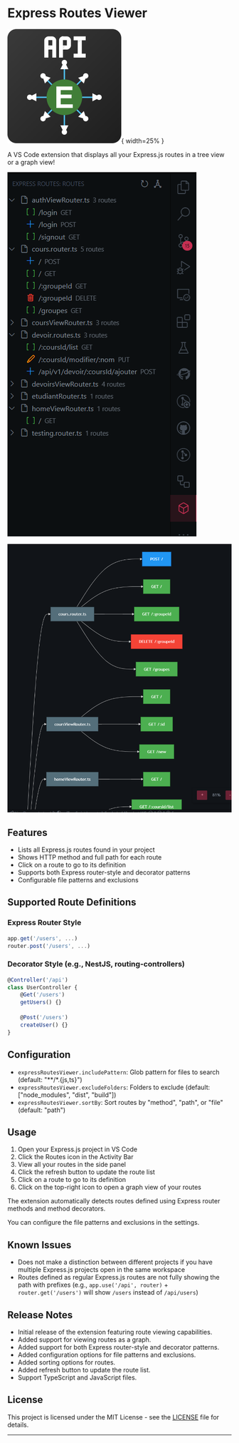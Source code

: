# Express Routes Viewer

![Express Routes Viewer Logo](./media/express-routes-viewer.png){ width=25% }

A VS Code extension that displays all your Express.js routes in a tree view or a graph view!

![Side panel view](./media/side-panel-view.png)

![Graph view](./media/graph-view.png)

## Features

- Lists all Express.js routes found in your project
- Shows HTTP method and full path for each route
- Click on a route to go to its definition
- Supports both Express router-style and decorator patterns
- Configurable file patterns and exclusions

## Supported Route Definitions

### Express Router Style
```javascript
app.get('/users', ...)
router.post('/users', ...)
```

### Decorator Style (e.g., NestJS, routing-controllers)
```typescript
@Controller('/api')
class UserController {
    @Get('/users')
    getUsers() {}

    @Post('/users')
    createUser() {}
}
```

## Configuration

- `expressRoutesViewer.includePattern`: Glob pattern for files to search (default: "**/*.{js,ts}")
- `expressRoutesViewer.excludeFolders`: Folders to exclude (default: ["node_modules", "dist", "build"])
- `expressRoutesViewer.sortBy`: Sort routes by "method", "path", or "file" (default: "path")

## Usage

1. Open your Express.js project in VS Code
2. Click the Routes icon in the Activity Bar
3. View all your routes in the side panel
4. Click the refresh button to update the route list
5. Click on a route to go to its definition
6. Click on the top-right icon to open a graph view of your routes

The extension automatically detects routes defined using Express router methods and method decorators.

You can configure the file patterns and exclusions in the settings.

## Known Issues

- Does not make a distinction between different projects if you have multiple Express.js projects open in the same workspace
- Routes defined as regular Express.js routes are not fully showing the path with prefixes (e.g., `app.use('/api', router)` + `router.get('/users')` will show `/users` instead of `/api/users`)

## Release Notes

- Initial release of the extension featuring route viewing capabilities.
- Added support for viewing routes as a graph.
- Added support for both Express router-style and decorator patterns.
- Added configuration options for file patterns and exclusions.
- Added sorting options for routes.
- Added refresh button to update the route list.
- Support TypeScript and JavaScript files.

## License

This project is licensed under the MIT License - see the [LICENSE](LICENSE) file for details.

---
